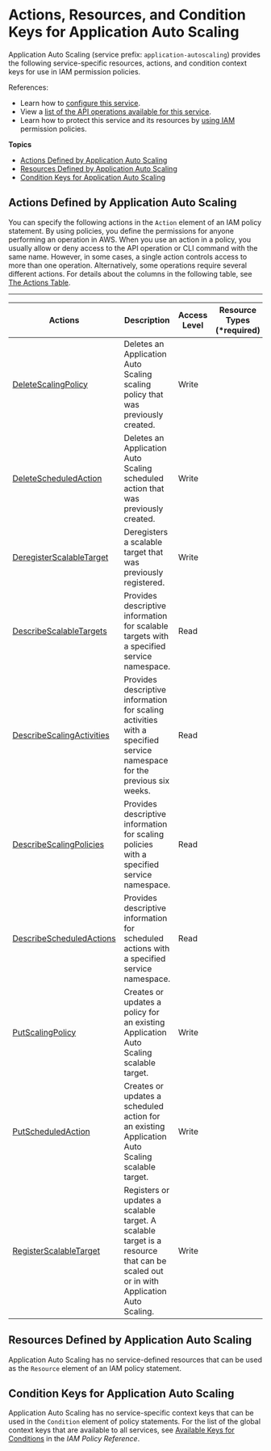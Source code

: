 # Actions, Resources, and Condition Keys for Application Auto Scaling<a name="list_applicationautoscaling"></a>

Application Auto Scaling \(service prefix: `application-autoscaling`\) provides the following service\-specific resources, actions, and condition context keys for use in IAM permission policies\.

References:
+ Learn how to [configure this service](http://docs.aws.amazon.com/ApplicationAutoScaling/latest/userguide/)\.
+ View a [list of the API operations available for this service](http://docs.aws.amazon.com/ApplicationAutoScaling/latest/APIReference/)\.
+ Learn how to protect this service and its resources by [using IAM](http://docs.aws.amazon.com/ApplicationAutoScaling/latest/userguide/IAM.html) permission policies\.

**Topics**
+ [Actions Defined by Application Auto Scaling](#applicationautoscaling-actions-as-permissions)
+ [Resources Defined by Application Auto Scaling](#applicationautoscaling-resources-for-iam-policies)
+ [Condition Keys for Application Auto Scaling](#applicationautoscaling-policy-keys)

## Actions Defined by Application Auto Scaling<a name="applicationautoscaling-actions-as-permissions"></a>

You can specify the following actions in the `Action` element of an IAM policy statement\. By using policies, you define the permissions for anyone performing an operation in AWS\. When you use an action in a policy, you usually allow or deny access to the API operation or CLI command with the same name\. However, in some cases, a single action controls access to more than one operation\. Alternatively, some operations require several different actions\. For details about the columns in the following table, see [The Actions Table](reference_policies_actions-resources-contextkeys.md#actions_table)\.


****  

| Actions | Description | Access Level | Resource Types \(\*required\) | Condition Keys | Dependent Actions | 
| --- | --- | --- | --- | --- | --- | 
|   [ DeleteScalingPolicy ](http://docs.aws.amazon.com/ApplicationAutoScaling/latest/APIReference/API_DeleteScalingPolicy.html)  | Deletes an Application Auto Scaling scaling policy that was previously created\. | Write |  |  |  | 
|   [ DeleteScheduledAction ](http://docs.aws.amazon.com/ApplicationAutoScaling/latest/APIReference/API_DeleteScheduledAction.html)  | Deletes an Application Auto Scaling scheduled action that was previously created\. | Write |  |  |  | 
|   [ DeregisterScalableTarget ](http://docs.aws.amazon.com/ApplicationAutoScaling/latest/APIReference/API_DeregisterScalableTarget.html)  | Deregisters a scalable target that was previously registered\. | Write |  |  |  | 
|   [ DescribeScalableTargets ](http://docs.aws.amazon.com/ApplicationAutoScaling/latest/APIReference/API_DescribeScalableTargets.html)  | Provides descriptive information for scalable targets with a specified service namespace\. | Read |  |  |  | 
|   [ DescribeScalingActivities ](http://docs.aws.amazon.com/ApplicationAutoScaling/latest/APIReference/API_DescribeScalingActivities.html)  | Provides descriptive information for scaling activities with a specified service namespace for the previous six weeks\. | Read |  |  |  | 
|   [ DescribeScalingPolicies ](http://docs.aws.amazon.com/ApplicationAutoScaling/latest/APIReference/API_DescribeScalingPolicies.html)  | Provides descriptive information for scaling policies with a specified service namespace\. | Read |  |  |  | 
|   [ DescribeScheduledActions ](http://docs.aws.amazon.com/ApplicationAutoScaling/latest/APIReference/API_DescribeScheduledActions.html)  | Provides descriptive information for scheduled actions with a specified service namespace\. | Read |  |  |  | 
|   [ PutScalingPolicy ](http://docs.aws.amazon.com/ApplicationAutoScaling/latest/APIReference/API_PutScalingPolicy.html)  | Creates or updates a policy for an existing Application Auto Scaling scalable target\. | Write |  |  |  | 
|   [ PutScheduledAction ](http://docs.aws.amazon.com/ApplicationAutoScaling/latest/APIReference/API_PutScheduledAction.html)  | Creates or updates a scheduled action for an existing Application Auto Scaling scalable target\. | Write |  |  |  | 
|   [ RegisterScalableTarget ](http://docs.aws.amazon.com/ApplicationAutoScaling/latest/APIReference/API_RegisterScalableTarget.html)  | Registers or updates a scalable target\. A scalable target is a resource that can be scaled out or in with Application Auto Scaling\. | Write |  |  |  | 

## Resources Defined by Application Auto Scaling<a name="applicationautoscaling-resources-for-iam-policies"></a>

Application Auto Scaling has no service\-defined resources that can be used as the `Resource` element of an IAM policy statement\.

## Condition Keys for Application Auto Scaling<a name="applicationautoscaling-policy-keys"></a>

Application Auto Scaling has no service\-specific context keys that can be used in the `Condition` element of policy statements\. For the list of the global context keys that are available to all services, see [Available Keys for Conditions](reference_policies_condition-keys.html#AvailableKeys) in the *IAM Policy Reference*\.